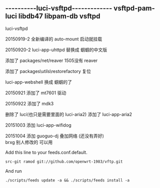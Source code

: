 ﻿


----------luci-vsftpd-------------
vsftpd-pam-luci
libdb47
libpam-db
vsftpd
-----

luci-vsftpd

20150919-2 全新编译的 auto-mount 启动就挂载

20150920-2 luci-app-uhttpd 替换成 蝈蝈的中文版

添加了 packages/net/reaver 1505没有 reaver

添加了 packages\utils\restorefactory 复位

luci-app-webshell 换成 蝈蝈的了

20150921 添加了 mt7601 驱动

20150922 添加了 mdk3

删除了 luci(也只是需要里面的 luci-aria2) 添加了 luci-app-aria2

20151003 添加 luci-app-wifidog

20151004 添加 guoguo-dj 叠加网络 (还没有弄好)  
brxg 别人修改的 可以用




Add this line to your feeds.conf.default.

    src-git ramod git://github.com/openwrt-1983/vftp.git 

And run

    ./scripts/feeds update -a && ./scripts/feeds install -a
